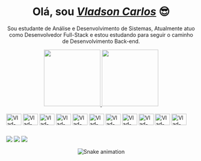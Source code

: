 <div>
  <h1 align="center">Olá, sou <a href="https://www.linkedin.com/in/vladsoncl/"><i>Vladson Carlos</i></a> 😎</h1>
  <p align="center">Sou estudante de Análise e Desenvolvimento de Sistemas, Atualmente atuo como Desenvolvedor Full-Stack e estou estudando para seguir o caminho de Desenvolvimento Back-end.
</div>

<div align="center">
  <a href="https://github.com/vladcl">
    <img height="150em" src="https://github-readme-stats.vercel.app/api?username=vladcl&show_icons=true&hide_border=true&count_private=true&theme=github_dark"/>
    <img height="150em" src="https://github-readme-stats.vercel.app/api/top-langs/?username=vladcl&theme=github_dark&hide_border=false&&layout=compact"/>
  </a>
</div>

<div style="display: inline_block"><br>  
  <img align="center" alt="Vlad-JS" height="30" width="40" src="https://cdn.jsdelivr.net/gh/devicons/devicon/icons/javascript/javascript-original.svg">
  <img align="center" alt="Vlad-TS" height="30" width="40" src="https://cdn.jsdelivr.net/gh/devicons/devicon/icons/typescript/typescript-original.svg">
  <img align="center" alt="Vlad-React" height="30" width="40" src="https://cdn.jsdelivr.net/gh/devicons/devicon/icons/react/react-original.svg">
  <img align="center" alt="Vlad-Node" height="30" width="40" src="https://cdn.jsdelivr.net/gh/devicons/devicon/icons/nodejs/nodejs-original.svg">
  <img align="center" alt="Vlad-MySQL" height="30" width="40" src="https://cdn.jsdelivr.net/gh/devicons/devicon/icons/mysql/mysql-original.svg">
  <img align="center" alt="Vlad-Mongo" height="30" width="40" src="https://cdn.jsdelivr.net/gh/devicons/devicon/icons/mongodb/mongodb-original.svg">
  <img align="center" alt="Vlad-Docker" height="30" width="40" src="https://cdn.jsdelivr.net/gh/devicons/devicon/icons/docker/docker-original-wordmark.svg">
  <img align="center" alt="Vlad-VSC" height="30" width="40" src="https://cdn.jsdelivr.net/gh/devicons/devicon/icons/vscode/vscode-original.svg" />
  <img align="center" alt="Vlad-GIT" height="30" width="40" src="https://cdn.jsdelivr.net/gh/devicons/devicon/icons/git/git-original.svg" />
  <img align="center" alt="Vlad-Win" height="30" width="40" src="https://cdn.jsdelivr.net/gh/devicons/devicon/icons/windows8/windows8-original.svg" />
  <img align="center" alt="Vlad-Linux" height="30" width="40" src="https://cdn.jsdelivr.net/gh/devicons/devicon/icons/linux/linux-original.svg" />
</div>

##

<div> 
  <a href="https://instagram.com/vladsoncl" target="_blank"><img src="https://img.shields.io/badge/-Instagram-%23E4405F?style=for-the-badge&logo=instagram&logoColor=white" target="_blank"></a> 
  <a href = "mailto:vladsoncl@gmail.com"><img src="https://img.shields.io/badge/-Gmail-%23333?style=for-the-badge&logo=gmail&logoColor=white" target="_blank"></a>
  <a href="https://www.linkedin.com/in/vladsoncl/" target="_blank"><img src="https://img.shields.io/badge/-LinkedIn-%230077B5?style=for-the-badge&logo=linkedin&logoColor=white" target="_blank"></a>  
</div>

<div align="center">
  
 ![Snake animation](https://github.com/vladcl/vladcl/blob/output/github-contribution-grid-snake.svg)
  
</div>
